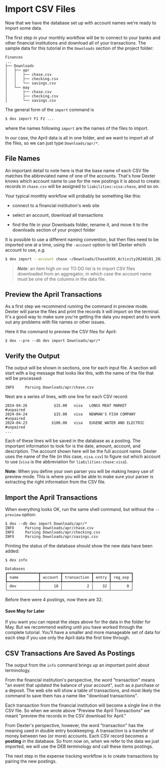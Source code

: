# Import CSV Files

Now that we have the database set up with account names we're ready to import some data.

The first step in your monthly workflow will be to connect to your banks and other financial institutions and download all of your transactions.
The sample data for this tutorial in the `Downloads` section of the project folder:
```plain
Finances
...
├── Downloads
│   ├── apr
│   │   ├── chase.csv
│   │   ├── checking.csv
│   │   └── savings.csv
│   └── may
│       ├── chase.csv
│       ├── checking.csv
│       └── savings.csv
```

The general form of the `import` command is
```bash
$ dex import F1 F2 ...
```
where the names following `import` are the names of the files to import.

In our case, the April data is all in one folder, and we want to import all of the files, so we can just type `Downloads/apr/*`.


<!-- The subfolder for `may` has the same three files, but now the transactions are for two months, April and May of 2024.
The idea is to illustrate how Dexter avoids importing duplicate transactions, and to provide an example of the process we suggest for managing downloads:

* connect to the financial institution's web site

* select an account, download all transactions, using the "year to date" option

* find the file in your Downloads folder, rename it, and move it to the downloads section of your project folder

Selecting "year to date" is simpler than specifying a date range (and remembering which transactions you have already downloaded).
But the main benefit is having a full record of all downloads in a single file that is always up to date for each account. -->

## File Names

An important detail to note here is that the base name of each CSV file matches the abbreviated name of one of the accounts.
That's how Dexter knows which account name to use for the new postings it is about to create:  records in `chase.csv` will be assigned to `liabilities:visa:chase`, and so on.

Your typical monthly workflow will probably be something like this:

* connect to a financial institution's web site

* select an account, download all transactions

* find the file in your Downloads folder, rename it, and move it to the downloads section of your project folder

It is possible to use a different naming convention, but then files need to be imported one at a time, using the `-account` option to tell Dexter which account to use, _e.g._

```bash
$ dex import --account chase ~/Downloads/ChaseXXXX_Activity20240101_20240525_20240525.CSV
```

> _**Note**_: an item high on our TO DO list is to import CSV files downloaded from an aggregator, in which case the account name must be one of the columns in the data file.

## Preview the April Transactions


As a first step we recommend running the command in preview mode.
Dexter will parse the files and print the records it will import on the terminal.
It's a good way to make sure you're getting the data you expect and to work out any problems with file names or other issues.

Here it the command to preview the CSV files for April:
```shell
$ dex --pre --db dev import Downloads/apr/*
```

## Verify the Output

The output will be shown in sections, one for each input file.
A section will start with a log message that looks like this, with the name of the file that will be processed:
```plain
INFO     Parsing Downloads/apr/chase.csv
```

Next are a series of lines, with one line for each CSV record:
```plain
2024-04-26            $15.00   visa   LONGS MEAT MARKET           #unpaired
2024-04-24            $15.00   visa   NEWMAN'S FISH COMPANY       #unpaired
2024-04-23           $100.00   visa   EUGENE WATER AND ELECTRIC   #unpaired
...
```

Each of these lines will be saved in the database as a posting.
The important information to look for is the date, amount, account, and description.
The account shown here will be the full account name.  Dexter uses the name of the file (in this case, `visa.csv`) to figure out which account to use (`visa` is the abbreviation for `liabilities:chase:visa`).

**Note:**  When you define your own parser you will be making heavy use of preview mode.
This is where you will be able to make sure your parser is extracting the right information from the CSV file.

## Import the April Transactions

When everything looks OK, run the same shell command, but without the `--preview` option:
```shell
$ dex --db dev import Downloads/apr/*
INFO     Parsing Downloads/apr/chase.csv
INFO     Parsing Downloads/apr/checking.csv
INFO     Parsing Downloads/apr/savings.csv 
```

Printing the status of the database should show the new data have been added:
```shell
$ dex info

Databases                                                 
┏━━━━━━━━━━━━━━┳━━━━━━━━━┳━━━━━━━━━━━━━┳━━━━━━━┳━━━━━━━━━┓
┃ name         ┃ account ┃ transaction ┃ entry ┃ reg_exp ┃
┡━━━━━━━━━━━━━━╇━━━━━━━━━╇━━━━━━━━━━━━━╇━━━━━━━╇━━━━━━━━━┩
│ dev          │      18 │           2 │    32 │       0 │
└──────────────┴─────────┴─────────────┴───────┴─────────┘
```
Before there were 4 postings, now there are 32.

#### Save May for Later

If you want you can repeat the steps above for the data in the folder for May.
But we recommend waiting until you have worked through the complete tutorial.
You'll have a smaller and more manageable set of data for each step if you use only the April data the first time through.

## CSV Transactions Are Saved As Postings

The output from the `info` command brings up an important point about terminology.

From the financial institution's perspective, the word "transaction" means "an event that updated the balance of your account", such as a purchase or a deposit.
The web site will show a table of transactions, and most likely the command to save them has a name like "download transactions".

Each transaction from the financial institution will become a single line in the CSV file.
So when we wrote above "Preview the April Transactions" we meant "preview the records in the CSV download for April."

From Dexter's perspective, however, the word "transaction" has the meaning used in double entry bookkeeping.
A transaction is a transfer of money between two (or more) accounts.
Each CSV record becomes a **posting** in the database.
So from now on, when we refer to the data we just imported, we will use the DEB terminology and call these items postings.

The next step in the expense tracking workflow is to create transactions by pairing the new postings.


